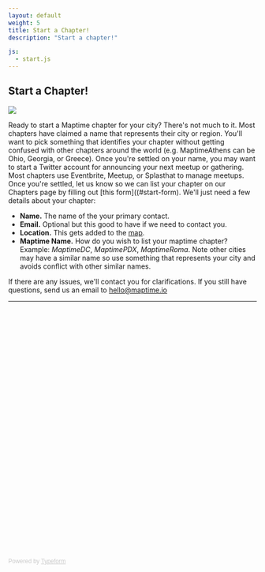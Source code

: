 ```yaml
---
layout: default
weight: 5
title: Start a Chapter!
description: "Start a chapter!"

js:
  - start.js
---
```


## Start a Chapter!

![](https://pbs.twimg.com/media/CDbaUPjWoAAc1C8.jpg)

Ready to start a Maptime chapter for your city? There's not much to it. Most chapters have claimed a name that represents their city or region. You'll want to pick something that identifies your chapter without getting confused with other chapters around the world (e.g. MaptimeAthens can be Ohio, Georgia, or Greece). Once you're settled on your name, you may want to start a Twitter account for announcing your next meetup or gathering. Most chapters use Eventbrite, Meetup, or Splasthat to manage meetups. Once you're settled, let us know so we can list your chapter on our Chapters page by filling out [this form]((#start-form). We'll just need a few details about your chapter:

- __Name.__ The name of the your primary contact.
- __Email.__ Optional but this good to have if we need to contact you.
- __Location.__ This gets added to the [map](http://maptime.io/chapters/).
- __Maptime Name.__ How do you wish to list your maptime chapter? Example: _MaptimeDC_, _MaptimePDX_, _MaptimeRoma_. Note other cities may have a similar name so use something that represents your city and avoids conflict with other similar names.

If there are any issues, we'll contact you for clarifications. If you still have questions, send us an email to [hello@maptime.io](mailto:hello@maptime.io)

***

<!-- Change the width and height values to suit you best -->
<div id="start-form" class="typeform-widget" data-url="https://geografa.typeform.com/to/xQ3rk7" data-text="Maptime Onboard" style="width:100%;height:500px;"></div>
<script>(function(){var qs,js,q,s,d=document,gi=d.getElementById,ce=d.createElement,gt=d.getElementsByTagName,id='typef_orm',b='https://s3-eu-west-1.amazonaws.com/share.typeform.com/';if(!gi.call(d,id)){js=ce.call(d,'script');js.id=id;js.src=b+'widget.js';q=gt.call(d,'script')[0];q.parentNode.insertBefore(js,q)}})()</script>
<div style="font-family: Sans-Serif;font-size: 12px;color: #999;opacity: 0.5; padding-top: 5px;">Powered by <a href="http://www.typeform.com/?utm_campaign=typeform_xQ3rk7&amp;utm_source=website&amp;utm_medium=typeform&amp;utm_content=typeform-embedded&amp;utm_term=English" style="color: #999" target="_blank">Typeform</a></div>


